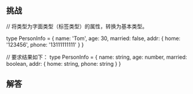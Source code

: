 ## 挑战



// 将类型为字面类型（标签类型）的属性，转换为基本类型。

type PersonInfo = {
  name: 'Tom',
  age: 30,
  married: false,
  addr: {
    home: '123456',
    phone: '13111111111'
  }
}

// 要求结果如下：
type PersonInfo = {
  name: string,
  age: number,
  married: boolean,
  addr: {
    home: string,
    phone: string
  }
}


## 解答

